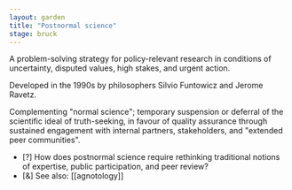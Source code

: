 ```yaml
---  
layout: garden
title: "Postnormal science"
stage: bruck
---
```


A problem-solving strategy for policy-relevant research in conditions of uncertainty, disputed values, high stakes, and urgent action.

Developed in the 1990s by philosophers Silvio Funtowicz and Jerome Ravetz.

Complementing "normal science"; temporary suspension or deferral of the scientific ideal of truth-seeking, in favour of quality assurance through sustained engagement with internal partners, stakeholders, and "extended peer communities".

- [?] How does postnormal science require rethinking traditional notions of expertise, public participation, and peer review? 
- [&] See also: [[agnotology]]